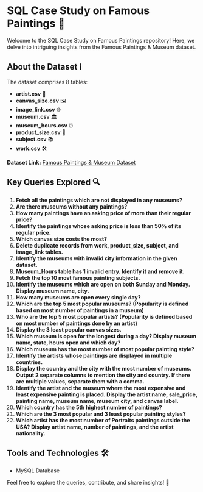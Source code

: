 # SQL Case Study on Famous Paintings 🎨

Welcome to the SQL Case Study on Famous Paintings repository! Here, we delve into intriguing insights from the Famous Paintings & Museum dataset.

## About the Dataset ℹ️
The dataset comprises 8 tables:

- **artist.csv** 🎨
- **canvas_size.csv** 🖼️
- **image_link.csv** 🌐
- **museum.csv** 🏛️
- **museum_hours.csv** ⏰
- **product_size.csv** 📏
- **subject.csv** 📚
- **work.csv** 🛠️

**Dataset Link:** [Famous Paintings & Museum Dataset](https://www.kaggle.com/datasets/mexwell/famous-paintings)

## Key Queries Explored 🔍
1. **Fetch all the paintings which are not displayed in any museums?**
2. **Are there museums without any paintings?**
3. **How many paintings have an asking price of more than their regular price?**
4. **Identify the paintings whose asking price is less than 50% of its regular price.**
5. **Which canvas size costs the most?**
6. **Delete duplicate records from work, product_size, subject, and image_link tables.**
7. **Identify the museums with invalid city information in the given dataset.**
8. **Museum_Hours table has 1 invalid entry. Identify it and remove it.**
9. **Fetch the top 10 most famous painting subjects.**
10. **Identify the museums which are open on both Sunday and Monday. Display museum name, city.**
11. **How many museums are open every single day?**
12. **Which are the top 5 most popular museums? (Popularity is defined based on most number of paintings in a museum)**
13. **Who are the top 5 most popular artists? (Popularity is defined based on most number of paintings done by an artist)**
14. **Display the 3 least popular canvas sizes.**
15. **Which museum is open for the longest during a day? Display museum name, state, hours open and which day?**
16. **Which museum has the most number of most popular painting style?**
17. **Identify the artists whose paintings are displayed in multiple countries.**
18. **Display the country and the city with the most number of museums. Output 2 separate columns to mention the city and country. If there are multiple values, separate them with a comma.**
19. **Identify the artist and the museum where the most expensive and least expensive painting is placed. Display the artist name, sale_price, painting name, museum name, museum city, and canvas label.**
20. **Which country has the 5th highest number of paintings?**
21. **Which are the 3 most popular and 3 least popular painting styles?**
22. **Which artist has the most number of Portraits paintings outside the USA? Display artist name, number of paintings, and the artist nationality.**

## Tools and Technologies 🛠️
- MySQL Database

Feel free to explore the queries, contribute, and share insights! 🌟
